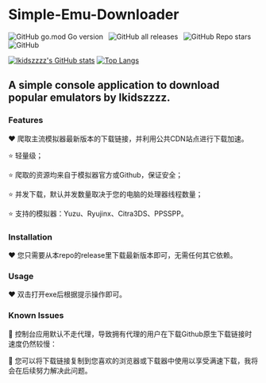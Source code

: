 # Simple-Emu-Downloader

![GitHub go.mod Go version](https://img.shields.io/github/go-mod/go-version/lkidszzzz/Simple-Emu-Downloader?style=flat)&ensp;
![GitHub all releases](https://img.shields.io/github/downloads/lkidszzzz/Simple-Emu-Downloader/total?style=flat)&ensp;
![GitHub Repo stars](https://img.shields.io/github/stars/lkidszzzz/Simple-Emu-Downloader?style=flat)&ensp;
![GitHub](https://img.shields.io/github/license/lkidszzzz/Simple-Emu-Downloader?style=flat)

[![lkidszzzz's GitHub stats](https://github-readme-stats.vercel.app/api?username=lkidszzzz&show_icons=true&theme=dracula)](https://github.com/anuraghazra/github-readme-stats)
[![Top Langs](https://github-readme-stats.vercel.app/api/top-langs/?username=lkidszzzz&show_icons=true&theme=dracula)](https://github.com/anuraghazra/github-readme-stats)

## A simple console application to download popular emulators by lkidszzzz.

### Features

❤ 爬取主流模拟器最新版本的下载链接，并利用公共CDN站点进行下载加速。

  ⭐ 轻量级；

  ⭐ 爬取的资源均来自于模拟器官方或Github，保证安全；

  ⭐ 并发下载，默认并发数量取决于您的电脑的处理器线程数量；

  ⭐ 支持的模拟器：Yuzu、Ryujinx、Citra3DS、PPSSPP。

### Installation

❤ 您只需要从本repo的release里下载最新版本即可，无需任何其它依赖。

### Usage

❤ 双击打开exe后根据提示操作即可。

### Known Issues

🤯 控制台应用默认不走代理，导致拥有代理的用户在下载Github原生下载链接时速度仍然较慢：

🤯 您可以将下载链接复制到您喜欢的浏览器或下载器中使用以享受满速下载，我将会在后续努力解决此问题。
